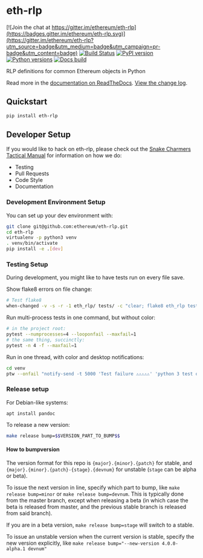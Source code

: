 # eth-rlp

[![Join the chat at https://gitter.im/ethereum/eth-rlp](https://badges.gitter.im/ethereum/eth-rlp.svg)](https://gitter.im/ethereum/eth-rlp?utm_source=badge&utm_medium=badge&utm_campaign=pr-badge&utm_content=badge)
[![Build Status](https://circleci.com/gh/ethereum/eth-rlp.svg?style=shield)](https://circleci.com/gh/ethereum/eth-rlp)
[![PyPI version](https://badge.fury.io/py/eth-rlp.svg)](https://badge.fury.io/py/eth-rlp)
[![Python versions](https://img.shields.io/pypi/pyversions/eth-rlp.svg)](https://pypi.python.org/pypi/eth-rlp)
[![Docs build](https://readthedocs.org/projects/eth-rlp/badge/?version=latest)](http://eth-rlp.readthedocs.io/en/latest/?badge=latest)
   

RLP definitions for common Ethereum objects in Python

Read more in the [documentation on ReadTheDocs](http://eth-rlp.readthedocs.io/). [View the change log](http://eth-rlp.readthedocs.io/en/latest/release_notes.html).

## Quickstart

```sh
pip install eth-rlp
```

## Developer Setup

If you would like to hack on eth-rlp, please check out the [Snake Charmers
Tactical Manual](https://github.com/ethereum/snake-charmers-tactical-manual)
for information on how we do:

- Testing
- Pull Requests
- Code Style
- Documentation

### Development Environment Setup

You can set up your dev environment with:

```sh
git clone git@github.com:ethereum/eth-rlp.git
cd eth-rlp
virtualenv -p python3 venv
. venv/bin/activate
pip install -e .[dev]
```

### Testing Setup

During development, you might like to have tests run on every file save.

Show flake8 errors on file change:

```sh
# Test flake8
when-changed -v -s -r -1 eth_rlp/ tests/ -c "clear; flake8 eth_rlp tests && echo 'flake8 success' || echo 'error'"
```

Run multi-process tests in one command, but without color:

```sh
# in the project root:
pytest --numprocesses=4 --looponfail --maxfail=1
# the same thing, succinctly:
pytest -n 4 -f --maxfail=1
```

Run in one thread, with color and desktop notifications:

```sh
cd venv
ptw --onfail "notify-send -t 5000 'Test failure ⚠⚠⚠⚠⚠' 'python 3 test on eth-rlp failed'" ../tests ../eth_rlp
```

### Release setup

For Debian-like systems:
```
apt install pandoc
```

To release a new version:

```sh
make release bump=$$VERSION_PART_TO_BUMP$$
```

#### How to bumpversion

The version format for this repo is `{major}.{minor}.{patch}` for stable, and
`{major}.{minor}.{patch}-{stage}.{devnum}` for unstable (`stage` can be alpha or beta).

To issue the next version in line, specify which part to bump,
like `make release bump=minor` or `make release bump=devnum`. This is typically done from the
master branch, except when releasing a beta (in which case the beta is released from master,
and the previous stable branch is released from said branch).

If you are in a beta version, `make release bump=stage` will switch to a stable.

To issue an unstable version when the current version is stable, specify the
new version explicitly, like `make release bump="--new-version 4.0.0-alpha.1 devnum"`
